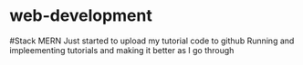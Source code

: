 # web-development
#Stack MERN
Just started to upload my tutorial code to github 
Running and impleementing tutorials and making it better as I go through 

